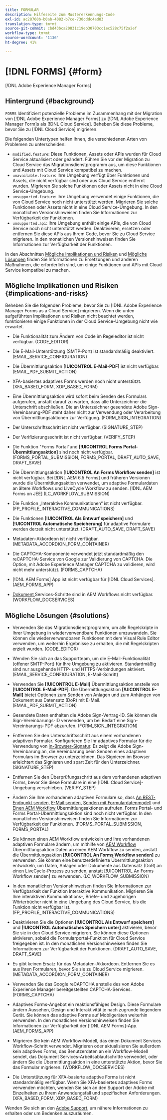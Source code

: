 ```yaml
---
title: FORMULAR
description: Hilfeseite zum Mustererkennungs-Code
exl-id: ac28760b-b0ab-4082-b7ce-730cddc4ad83
translation-type: tm+mt
source-git-commit: cbd43bca20831c19eb30703cc1ec528c75f2a2ef
workflow-type: tm+mt
source-wordcount: '1136'
ht-degree: 41%

---
```


# [!DNL FORMS] {#form}

[!DNL Adobe Experience Manager Forms]

## Hintergrund {#background}

`FORMS` Identifiziert potenzielle Probleme im Zusammenhang mit der Migration von  [!DNL Adobe Experience Manager Forms] zu  [!DNL Adobe Experience Manager Form]s als  [!DNL Cloud Service]. Beheben Sie diese Probleme, bevor Sie zu [!DNL Cloud Service] migrieren.

Die folgenden Untertypen helfen Ihnen, die verschiedenen Arten von Problemen zu unterscheiden:

* `modified.feature`: Diese Funktionen, Assets oder APIs wurden für Cloud Service aktualisiert oder geändert. Führen Sie vor der Migration zu Cloud Service das Migrationsdienstprogramm aus, um diese Funktionen und Assets mit Cloud Service kompatibel zu machen.
* `unavailable.feature`: Ihre Umgebung verfügt über Funktionen und Assets, die nicht verfügbar sind oder aus Cloud Service entfernt wurden. Migrieren Sie solche Funktionen oder Assets nicht in eine Cloud Service-Umgebung.
* `unsupported.feature`: Ihre Umgebung verwendet einige Funktionen, die von Cloud Service noch nicht unterstützt werden. Migrieren Sie solche Funktionen oder Assets nicht in eine Cloud Service-Umgebung. In den monatlichen Versionshinweisen finden Sie Informationen zur Verfügbarkeit der Funktionen.
* `unsupported.api`: Ihre Umgebung enthält einige APIs, die von Cloud Service noch nicht unterstützt werden. Deaktivieren, ersetzen oder entfernen Sie diese APIs aus Ihrem Code, bevor Sie zu Cloud Service migrieren. In den monatlichen Versionshinweisen finden Sie Informationen zur Verfügbarkeit der Funktionen.

In den Abschnitten [Mögliche Implikationen und Risiken](#implications-and-risks) und [Mögliche Lösungen](#solutions) finden Sie Informationen zu Ersetzungen und anderen Maßnahmen, die erforderlich sind, um einige Funktionen und APIs mit Cloud Service kompatibel zu machen.

## Mögliche Implikationen und Risiken {#implications-and-risks}

Beheben Sie die folgenden Probleme, bevor Sie zu [!DNL Adobe Experience Manager Forms as a Cloud Service] migrieren. Wenn die unten aufgeführten Implikationen und Risiken nicht beachtet werden, funktionieren einige Funktionen in der Cloud Service-Umgebung nicht wie erwartet.

* Die Funktionalität zum Ändern von Code im Regeleditor ist nicht verfügbar. (CODE_EDITOR)

* Die E-Mail-Unterstützung (SMTP-Port) ist standardmäßig deaktiviert. (EMAIL_SERVICE_CONFIGURATION)

* Die Übermittlungsaktion **[!UICONTROL E-Mail-PDF]** ist nicht verfügbar.(EMAIL_PDF_SUBMIT_ACTION)

* XFA-basiertes adaptives Forms werden noch nicht unterstützt. (XFA_BASED_FORM, XDP_BASED_FORM)

* Eine Übermittlungsaktion wird sofort beim Senden des Formulars aufgerufen, anstatt darauf zu warten, dass alle Unterzeichner die Unterschrift abschließen. Die an Unterzeichner gesendete Adobe Sign-Vereinbarung-PDF steht daher nicht zur Verwendung oder Verarbeitung von Übermittlungsaktionen zur Verfügung. (FORM_SIGN_INTEGRATION)

* Der Unterschriftsschritt ist nicht verfügbar. (SIGNATURE_STEP)

* Der Verifizierungsschritt ist nicht verfügbar. (VERIFY_STEP)

* Die Funktion &quot;Forms Portal&quot;und **[!UICONTROL Forms Portal-Übermittlungsaktion]** sind noch nicht verfügbar. (FORMS_PORTAL_SUBMISSION, FORMS_PORTAL, DRAFT_AUTO_SAVE, DRAFT_SAVE)

* Die Übermittlungsaktion **[!UICONTROL An Forms Workflow senden]** ist nicht verfügbar. Bei [!DNL AEM 6.5 Forms] und früheren Versionen wurde die Übermittlungsaktion verwendet, um adaptive Formulardaten an ältere Workflows und LiveCycle Workflow zu senden. [!DNL AEM Forms on JEE] (LC_WORKFLOW_SUBMISSION)

* Die Funktion „Interaktive Kommunikationen“ ist nicht verfügbar.  (FP_PROFILE_INTERACTIVE_COMMUNICATIONS)

* Die Funktionen **[!UICONTROL Als Entwurf speichern]** und **[!UICONTROL Automatische Speicherung]** für adaptive Formulare werden derzeit nicht unterstützt. (DRAFT_AUTO_SAVE, DRAFT_SAVE)

* Metadaten-Akkordeon ist nicht verfügbar. (METADATA_ACCORDION_FORM_CONTAINER)

* Die CAPTCHA-Komponente verwendet jetzt standardmäßig den reCAPTCHA-Service von Google zur Validierung von CAPTCHA. Die Option, mit Adobe Experience Manager CAPTCHA zu validieren, wird nicht mehr unterstützt. (FORMS_CAPTCHA)

* [!DNL AEM Forms] App ist nicht verfügbar für  [!DNL Cloud Services]. (AEM_FORMS_APP)

* [Dokument ](https://experienceleague.adobe.com/docs/experience-manager-65/forms/install-aem-forms/osgi-installation/install-configure-document-services.html?lang=en#deployment-topology) Services-Schritte sind in AEM Workflows nicht verfügbar. (WORKFLOW_DOCSERVICES)

## Mögliche Lösungen {#solutions}

* Verwenden Sie das Migrationsdienstprogramm, um alle Regelskripte in Ihrer Umgebung in wiederverwendbare Funktionen umzuwandeln. Sie können die wiederverwendbaren Funktionen mit dem Visual Rule Editor verwenden, um weiterhin Ergebnisse zu erhalten, die mit Regelskripten erzielt wurden. (CODE_EDITOR)

* Wenden Sie sich an das Supportteam, um die E-Mail-Funktionalität (offener SMTP-Port) für Ihre Umgebung zu aktivieren. Standardmäßig sind nur ausgehende HTTP- und HTTPS-Verbindungen aktiviert. (EMAIL_SERVICE_CONFIGURATION, E-Mail-Schritt)

* Verwenden Sie **[!UICONTROL E-Mail]** Übermittlungsaktion anstelle von **[!UICONTROL E-Mail-PDF]**. Die Übermittlungsaktion **[!UICONTROL E-Mail]** bietet Optionen zum Senden von Anlagen und zum Anhängen von Dokument aus Datensatz (DoR) mit E-Mail. (EMAIL_PDF_SUBMIT_ACTION)

* Gesendete Daten enthalten die Adobe Sign-Vertrag-ID. Sie können die Sign-Vereinbarungs-ID verwenden, um bei Bedarf eine Sign-Vereinbarungs-PDF abzurufen.  (FORM_SIGN_INTEGRATION)

* Entfernen Sie den Unterschriftsschritt aus einem vorhandenen adaptiven Formular. Konfigurieren Sie Ihr adaptives Formular für die Verwendung von [in-Browser-Signatur](https://medium.com/adobetech/using-adobe-sign-to-e-sign-an-adaptive-form-heres-the-best-way-to-do-it-dc3e15f9b684). Es zeigt die Adobe Sign-Vereinbarung an, die Vereinbarung beim Senden eines adaptiven Formulars im Browser zu unterzeichnen. Das Signieren im Browser erleichtert das Signieren und spart Zeit für den Unterzeichner. (SIGNATURE_STEP)

* Entfernen Sie den Überprüfungsschritt aus dem vorhandenen adaptiven Forms, bevor Sie diese Formulare in eine [!DNL Cloud Service]-Umgebung verschieben. (VERIFY_STEP)

* Ändern Sie Ihre vorhandenen adaptiven Formulare so, dass [An REST-Endpunkt senden](https://experienceleague.adobe.com/docs/experience-manager-forms-cloud-service/forms/create-an-adaptive-form/configure-submit-actions-and-metadata-submission/configuring-submit-actions.html#submit-to-rest-endpoint), [E-Mail senden](https://experienceleague.adobe.com/docs/experience-manager-forms-cloud-service/forms/create-an-adaptive-form/configure-submit-actions-and-metadata-submission/configuring-submit-actions.html#send-email), [Senden mit Formulardatenmodell](https://experienceleague.adobe.com/docs/experience-manager-forms-cloud-service/forms/create-an-adaptive-form/configure-submit-actions-and-metadata-submission/configuring-submit-actions.html#submit-using-form-data-model) und [Einen AEM Workflow](https://experienceleague.adobe.com/docs/experience-manager-forms-cloud-service/forms/create-an-adaptive-form/configure-submit-actions-and-metadata-submission/configuring-submit-actions.html#invoke-an-aem-workflow) Übermittlungsaktionen aufrufen. Forms Portal- und Forms Portal-Übermittlungsaktion sind noch nicht verfügbar. In den monatlichen Versionshinweisen finden Sie Informationen zur Verfügbarkeit der Funktionen. (FORMS_PORTAL_SUBMISSION, FORMS_PORTAL)

* Sie können einen AEM Workflow entwickeln und Ihre vorhandenen adaptiven Formulare ändern, um mithilfe von [AEM Workflow](https://experienceleague.adobe.com/docs/experience-manager-forms-cloud-service/forms/create-an-adaptive-form/configure-submit-actions-and-metadata-submission/configuring-submit-actions.html#invoke-an-aem-workflow) Übermittlungsaktion Daten an einen AEM Workflow zu senden, anstatt die Übermittlungsaktion **[!UICONTROL An Forms Workflow senden]** zu verwenden. Sie können eine benutzerdefinierte Übermittlungsaktion entwickeln, um Daten, Anlagen oder Dokumente aus Datensatz (DoR) an einen LiveCycle-Prozess zu senden, anstatt [!UICONTROL An Forms Workflow senden] zu verwenden. (LC_WORKFLOW_SUBMISSION)

* In den monatlichen Versionshinweisen finden Sie Informationen zur Verfügbarkeit der Funktion Interaktive Kommunikation. Migrieren Sie Ihre interaktiven Kommunikations-, Briefe- und zugehörigen Wörterbücher nicht in eine Umgebung des Cloud Service, bis die Funktion nicht verfügbar ist. (FP_PROFILE_INTERACTIVE_COMMUNICATIONS)

* Deaktivieren Sie die Optionen **[!UICONTROL Als Entwurf speichern]** und **[!UICONTROL Automatisches Speichern unter]** aktivieren, bevor Sie sie in den Cloud Service migrieren. Sie können diese Optionen aktivieren, sobald die Formularportal-Funktion für Cloud Service freigegeben ist. In den monatlichen Versionshinweisen finden Sie Informationen zur Verfügbarkeit der Funktionen. (DRAFT_AUTO_SAVE, DRAFT_SAVE)

* Es gibt keinen Ersatz für das Metadaten-Akkordeon. Entfernen Sie es aus Ihren Formularen, bevor Sie sie zu Cloud Service migrieren. (METADATA_ACCORDION_FORM_CONTAINER)

* Verwenden Sie das Google reCAPTCHA anstelle des von Adobe Experience Manager bereitgestellten CAPTCHA-Services. (FORMS_CAPTCHA)

* Adaptives Forms-Angebot ein reaktionsfähiges Design. Diese Formulare ändern Aussehen, Design und Interaktivität je nach zugrunde liegendem Gerät. Sie können das adaptive Forms auf Mobilgeräten weiterhin verwenden. In den monatlichen Versionshinweisen finden Sie Informationen zur Verfügbarkeit der [!DNL AEM Forms]-App. (AEM_FORMS_APP)

* Migrieren Sie kein AEM Workflow-Modell, das einen Dokument Services Workflow-Schritt verwendet. Migrieren oder aktualisieren Sie außerdem kein adaptives Forms, das Benutzerdaten an ein Workflow-Modell sendet, das Dokument Services-Arbeitsablaufschritte verwendet, oder ändern Sie die Übermittlungsaktion in eine unterstützte Aktion, bevor Sie das Formular migrieren. [](https://experienceleague.adobe.com/docs/experience-manager-forms-cloud-service/forms/create-an-adaptive-form/configure-submit-actions-and-metadata-submission/configuring-submit-actions.html) (WORKFLOW_DOCSERVICES)

* Die Unterstützung für XFA-basierte adaptive Forms ist nicht standardmäßig verfügbar. Wenn Sie XFA-basiertes adaptives Forms verwenden möchten, wenden Sie sich an den Support der Adobe mit Einzelheiten zu Ihrem Anwendungsfall und spezifischen Anforderungen.(XFA_BASED_FORM, XDP_BASED_FORM)

Wenden Sie sich an den [Adobe Support](https://helpx.adobe.com/de/enterprise/using/support-for-experience-cloud.html), um nähere Informationen zu erhalten oder um Bedenken auszuräumen.

